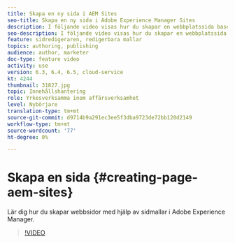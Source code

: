 ```yaml
---
title: Skapa en ny sida i AEM Sites
seo-title: Skapa en ny sida i Adobe Experience Manager Sites
description: I följande video visas hur du skapar en webbplatssida baserad på en mall i Adobe Experience Manager.
seo-description: I följande video visas hur du skapar en webbplatssida baserad på en mall i Adobe Experience Manager.
feature: sidredigeraren, redigerbara mallar
topics: authoring, publishing
audience: author, marketer
doc-type: feature video
activity: use
version: 6.3, 6.4, 6.5, cloud-service
kt: 4244
thumbnail: 31827.jpg
topic: Innehållshantering
role: Yrkesverksamma inom affärsverksamhet
level: Nybörjare
translation-type: tm+mt
source-git-commit: d9714b9a291ec3ee5f3dba9723de72bb120d2149
workflow-type: tm+mt
source-wordcount: '77'
ht-degree: 0%

---
```



# Skapa en sida {#creating-page-aem-sites}

Lär dig hur du skapar webbsidor med hjälp av sidmallar i Adobe Experience Manager.

>[!VIDEO](https://video.tv.adobe.com/v/31827?quality=12&learn=on)
